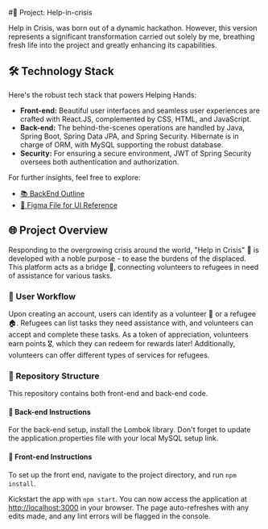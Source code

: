 #🚀 Project: Help-in-crisis

Help in Crisis, was born out of a dynamic hackathon. However, this version represents a significant transformation carried out solely by me, breathing fresh life into the project and greatly enhancing its capabilities.


## 🛠 Technology Stack 

Here's the robust tech stack that powers Helping Hands:

- **Front-end:** Beautiful user interfaces and seamless user experiences are crafted with React.JS, complemented by CSS, HTML, and JavaScript.
- **Back-end:** The behind-the-scenes operations are handled by Java, Spring Boot, Spring Data JPA, and Spring Security. Hibernate is in charge of ORM, with MySQL supporting the robust database.
- **Security:** For ensuring a secure environment, JWT of Spring Security oversees both authentication and authorization.

For further insights, feel free to explore:

- [📚 BackEnd Outline](https://docs.google.com/document/d/1pgtW-NFbun-nKecuqgLSbR2x_gjZmIZBduBiUMCeeX4/edit?usp=sharing)
- [🎨 Figma File for UI Reference](https://www.figma.com/file/2e0ElWXZPi900USZGpu3P5/Untitled?type=design&node-id=0%3A1&mode=design&t=NkCCmRh0wVsYsct1-1)

## 🌐 Project Overview

Responding to the overgrowing crisis around the world, "Help in Crisis" 👐 is developed with a noble purpose - to ease the burdens of the displaced. This platform acts as a bridge 🌉, connecting volunteers to refugees in need of assistance for various tasks.

### 👥 User Workflow

Upon creating an account, users can identify as a volunteer 🦸 or a refugee 🏠. Refugees can list tasks they need assistance with, and volunteers can accept and complete these tasks. As a token of appreciation, volunteers earn points 🎖️, which they can redeem for rewards later! Additionally, volunteers can offer different types of services for refugees.

### 📂 Repository Structure

This repository contains both front-end and back-end code.

#### 🔧 Back-end Instructions

For the back-end setup, install the Lombok library. Don't forget to update the application.properties file with your local MySQL setup link.

#### 🎨 Front-end Instructions

To set up the front end, navigate to the project directory, and run `npm install`.

Kickstart the app with `npm start`. You can now access the application at [http://localhost:3000](http://localhost:3001) in your browser. The page auto-refreshes with any edits made, and any lint errors will be flagged in the console.
